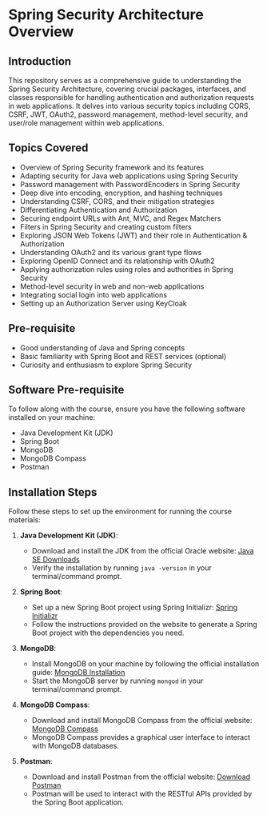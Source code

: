 # Spring Security Architecture Overview

## Introduction

This repository serves as a comprehensive guide to understanding the Spring Security Architecture, covering crucial packages, interfaces, and classes responsible for handling authentication and authorization requests in web applications. It delves into various security topics including CORS, CSRF, JWT, OAuth2, password management, method-level security, and user/role management within web applications.

## Topics Covered

- Overview of Spring Security framework and its features
- Adapting security for Java web applications using Spring Security
- Password management with PasswordEncoders in Spring Security
- Deep dive into encoding, encryption, and hashing techniques
- Understanding CSRF, CORS, and their mitigation strategies
- Differentiating Authentication and Authorization
- Securing endpoint URLs with Ant, MVC, and Regex Matchers
- Filters in Spring Security and creating custom filters
- Exploring JSON Web Tokens (JWT) and their role in Authentication & Authorization
- Understanding OAuth2 and its various grant type flows
- Exploring OpenID Connect and its relationship with OAuth2
- Applying authorization rules using roles and authorities in Spring Security
- Method-level security in web and non-web applications
- Integrating social login into web applications
- Setting up an Authorization Server using KeyCloak

## Pre-requisite

- Good understanding of Java and Spring concepts
- Basic familiarity with Spring Boot and REST services (optional)
- Curiosity and enthusiasm to explore Spring Security

## Software Pre-requisite

To follow along with the course, ensure you have the following software installed on your machine:

- Java Development Kit (JDK)
- Spring Boot
- MongoDB
- MongoDB Compass
- Postman

## Installation Steps

Follow these steps to set up the environment for running the course materials:

1. **Java Development Kit (JDK)**:
    - Download and install the JDK from the official Oracle website: [Java SE Downloads](https://www.oracle.com/java/technologies/javase-jdk11-downloads.html)
    - Verify the installation by running `java -version` in your terminal/command prompt.

2. **Spring Boot**:
    - Set up a new Spring Boot project using Spring Initializr: [Spring Initializr](https://start.spring.io/)
    - Follow the instructions provided on the website to generate a Spring Boot project with the dependencies you need.

3. **MongoDB**:
    - Install MongoDB on your machine by following the official installation guide: [MongoDB Installation](https://docs.mongodb.com/manual/installation/)
    - Start the MongoDB server by running `mongod` in your terminal/command prompt.

4. **MongoDB Compass**:
    - Download and install MongoDB Compass from the official website: [MongoDB Compass](https://www.mongodb.com/try/download/compass)
    - MongoDB Compass provides a graphical user interface to interact with MongoDB databases.

5. **Postman**:
    - Download and install Postman from the official website: [Download Postman](https://www.postman.com/downloads/)
    - Postman will be used to interact with the RESTful APIs provided by the Spring Boot application.
